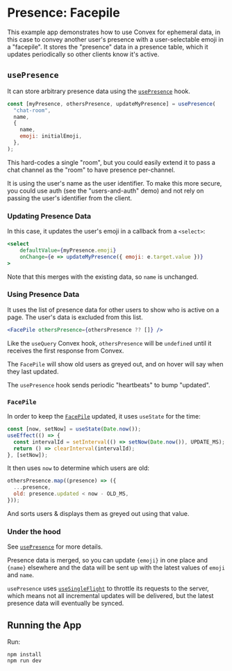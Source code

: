 # Presence: Facepile

This example app demonstrates how to use Convex for ephemeral data, in this case
to convey another user's presence with a user-selectable emoji in a "facepile".
It stores the "presence" data in a presence table, which it updates periodically
so other clients know it's active.

## `usePresence`

It can store arbitrary presence data using the
[`usePresence`](./src/hooks/usePresence.js) hook.

```js
const [myPresence, othersPresence, updateMyPresence] = usePresence(
  "chat-room",
  name,
  {
    name,
    emoji: initialEmoji,
  },
);
```

This hard-codes a single "room", but you could easily extend it to pass a chat
channel as the "room" to have presence per-channel.

It is using the user's name as the user identifier. To make this more secure,
you could use auth (see the "users-and-auth" demo) and not rely on passing the
user's identifier from the client.

### Updating Presence Data

In this case, it updates the user's emoji in a callback from a `<select>`:

```jsx
<select
    defaultValue={myPresence.emoji}
    onChange={e => updateMyPresence({ emoji: e.target.value })}
>
```

Note that this merges with the existing data, so `name` is unchanged.

### Using Presence Data

It uses the list of presence data for other users to show who is active on a
page. The user's data is excluded from this list.

```jsx
<FacePile othersPresence={othersPresence ?? []} />
```

Like the `useQuery` Convex hook, `othersPresence` will be `undefined` until it
receives the first response from Convex.

The `FacePile` will show old users as greyed out, and on hover will say when
they last updated.

The `usePresence` hook sends periodic "heartbeats" to bump "updated".

### `FacePile`

In order to keep the [`FacePile`](./src/Facepile.jsx) updated, it uses
`useState` for the time:

```js
const [now, setNow] = useState(Date.now());
useEffect(() => {
  const intervalId = setInterval(() => setNow(Date.now()), UPDATE_MS);
  return () => clearInterval(intervalId);
}, [setNow]);
```

It then uses `now` to determine which users are old:

```js
othersPresence.map((presence) => ({
  ...presence,
  old: presence.updated < now - OLD_MS,
}));
```

And sorts users & displays them as greyed out using that value.

### Under the hood

See [`usePresence`](./src/hooks/usePresence.js) for more details.

Presence data is merged, so you can update `{emoji}` in one place and `{name}`
elsewhere and the data will be sent up with the latest values of `emoji` and
`name`.

`usePresence` uses [`useSingleFlight`](./src/hooks/useSingleFlight.js) to
throttle its requests to the server, which means not all incremental updates
will be delivered, but the latest presence data will eventually be synced.

## Running the App

Run:

```
npm install
npm run dev
```
